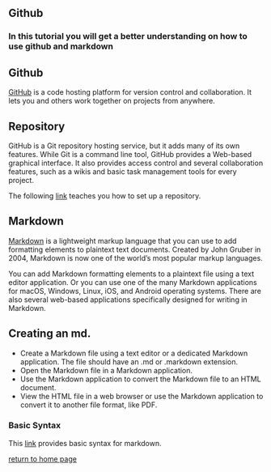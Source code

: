 ## Github

### In this tutorial you will get a better understanding on how to use github and markdown


## Github

[GitHub](https://docs.github.com/en/get-started/quickstart/hello-world) is a code hosting platform for version control and collaboration. It lets you and others work together on projects from anywhere.

## Repository
GitHub is a Git repository hosting service, but it adds many of its own features. While Git is a command line tool, GitHub provides a Web-based graphical interface. It also provides access control and several collaboration features, such as a wikis and basic task management tools for every project.

The following [link](https://docs.github.com/en/get-started/quickstart/hello-world) teaches you how to set up a repository.

## Markdown

[Markdown](https://www.markdownguide.org/getting-started/) is a lightweight markup language that you can use to add formatting elements to plaintext text documents. Created by John Gruber in 2004, Markdown is now one of the world’s most popular markup languages.

You can add Markdown formatting elements to a plaintext file using a text editor application. Or you can use one of the many Markdown applications for macOS, Windows, Linux, iOS, and Android operating systems. There are also several web-based applications specifically designed for writing in Markdown.

## Creating an md.

- Create a Markdown file using a text editor or a dedicated Markdown application. The file should have an .md or .markdown extension.
- Open the Markdown file in a Markdown application.
- Use the Markdown application to convert the Markdown file to an HTML document.
- View the HTML file in a web browser or use the Markdown application to convert it to another file format, like PDF.
### Basic Syntax

This [link](https://www.markdownguide.org/basic-syntax/) provides basic syntax for markdown.

[return to home page](README.md)

